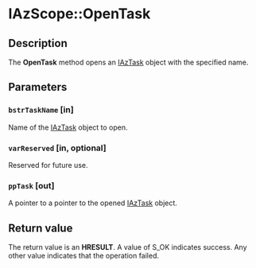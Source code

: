 # IAzScope::OpenTask

## Description

The **OpenTask** method opens an [IAzTask](https://learn.microsoft.com/windows/desktop/api/azroles/nn-azroles-iaztask) object with the specified name.

## Parameters

### `bstrTaskName` [in]

Name of the [IAzTask](https://learn.microsoft.com/windows/desktop/api/azroles/nn-azroles-iaztask) object to open.

### `varReserved` [in, optional]

Reserved for future use.

### `ppTask` [out]

A pointer to a pointer to the opened [IAzTask](https://learn.microsoft.com/windows/desktop/api/azroles/nn-azroles-iaztask) object.

## Return value

The return value is an **HRESULT**. A value of S_OK indicates success. Any other value indicates that the operation failed.